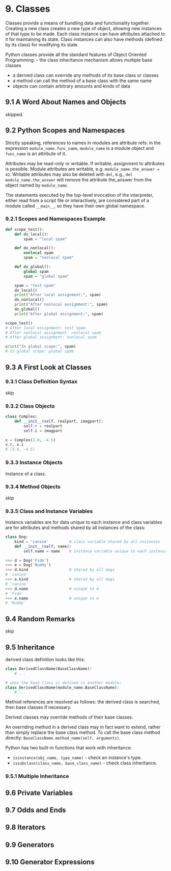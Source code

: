 # 9. Classes
Classes provide a means of bundling data and functionality together. Creating a new class creates a new type of object, allowing new instances of that type to be made. Each class instance can have attributes attached to it for maintaining its state. Class instances can also have methods (defined by its class) for modifying its state.

Python classes provide all the standard features of Object Oriented Programming: - the class inheritance mechanism allows multiple base classes
- a derived class can override any methods of its base class or classes
- a method can call the method of a base class with the same name
- objects can contain arbitrary amounts and kinds of data

## 9.1 A Word About Names and Objects
skipped.

## 9.2 Python Scopes and Namespaces
Strictly speaking, references to names in modules are attribute refs: in the expression `module_name.func_name`, `module_name` is a module object and `func_name` is an attribute of it.

Attributes may be read-only or writable. If writable, assignment to attributes is possible. Module attributes are writable, e.g. `module_name.the_answer = 42`. Writable attributes may also be deleted with `del`, e.g., `del module_name.the_answer` will remove the attribute the_answer from the object named by `module_name`.

The statements executed by the top-level invocation of the interpreter, either read from a script file or interactively, are considered part of a module called `__main__`, so they have their own global namespace. 

### 9.2.1 Scopes and Namespaces Example
```py
def scope_test():
    def do_local():
        spam = "local spam"

    def do_nonlocal():
        nonlocal spam
        spam = "nonlocal spam"

    def do_global():
        global spam
        spam = "global spam"

    spam = "test spam"
    do_local()
    print("After local assignment:", spam)
    do_nonlocal()
    print("After nonlocal assignment:", spam)
    do_global()
    print("After global assignment:", spam)

scope_test()
# After local assignment: test spam
# After nonlocal assignment: nonlocal spam
# After global assignment: nonlocal spam

print("In global scope:", spam)
# In global scope: global spam
```

## 9.3 A First Look at Classes
### 9.3.1 Class Definition Syntax
skip

### 9.3.2 Class Objects
```py
class Complex:
    def __init__(self, realpart, imagpart):
        self.r = realpart
        self.i = imagpart

x = Complex(3.0, -4.5)
x.r, x.i
# (3.0, -4.5)
```

### 9.3.3 Instance Objects
Instance of a class.

### 9.3.4 Method Objects
skip

### 9.3.5 Class and Instance Variables
Instance variables are for data unique to each instance and class variables are for attributes and methods shared by all instances of the class:
```py
class Dog:
    kind = 'canine'         # class variable shared by all instances
    def __init__(self, name):
        self.name = name    # instance variable unique to each instance

>>> d = Dog('Fido')
>>> e = Dog('Buddy')
>>> d.kind                  # shared by all dogs
# 'canine'
>>> e.kind                  # shared by all dogs
# 'canine'
>>> d.name                  # unique to d
# 'Fido'
>>> e.name                  # unique to e
# 'Buddy'
```

## 9.4 Random Remarks
skip

## 9.5 Inheritance
derived class definition looks like this:
```py
class DerivedClassName(BaseClassName):
    # ...

# when the base class is defined in another module:
class DerivedClassName(module_name.BaseClassName):
    # ...
```

Method references are resolved as follows: the derived class is searched, then base classes if necessary.

Derived classes may override methods of their base classes.

An overriding method in a derived class may in fact want to extend, rather than simply replace the base class method. To call the base class method directly: `BaseClassName.method_name(self, arguments)`.

Python has two built-in functions that work with inheritance:
- `isinstance(obj_name, type_name)` - check an instance's type.
- `issubclass(class_name, base_class_name)` - check class inheritance.

### 9.5.1 Multiple Inheritance
## 9.6 Private Variables
## 9.7 Odds and Ends
## 9.8 Iterators
## 9.9 Generators
## 9.10 Generator Expressions












